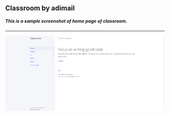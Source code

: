 ## Classroom by adimail
##### This is a sample screenshot of home page of classroom.
---

![SS of home page](./assets/images/ss2.png)